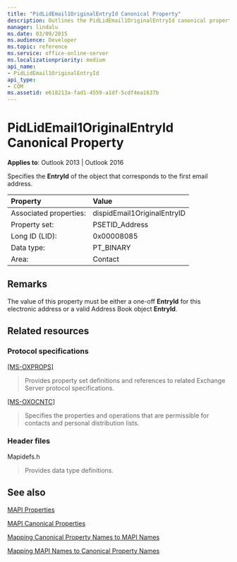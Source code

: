 ```yaml
---
title: "PidLidEmail1OriginalEntryId Canonical Property"
description: Outlines the PidLidEmail1OriginalEntryId canonical property, which specifies the EntryId of the object that corresponds to the first email address. 
manager: lindalu
ms.date: 03/09/2015
ms.audience: Developer
ms.topic: reference
ms.service: office-online-server
ms.localizationpriority: medium
api_name:
- PidLidEmail1OriginalEntryId
api_type:
- COM
ms.assetid: e618213a-fad1-4559-a1df-5cdf4ea1637b
---
```


# PidLidEmail1OriginalEntryId Canonical Property

  
  
**Applies to**: Outlook 2013 | Outlook 2016 
  
Specifies the **EntryId** of the object that corresponds to the first email address. 
  
|Property |Value |
|:-----|:-----|
|Associated properties:  <br/> |dispidEmail1OriginalEntryID  <br/> |
|Property set:  <br/> |PSETID_Address  <br/> |
|Long ID (LID):  <br/> |0x00008085  <br/> |
|Data type:  <br/> |PT_BINARY  <br/> |
|Area:  <br/> |Contact  <br/> |
   
## Remarks

The value of this property must be either a one-off **EntryId** for this electronic address or a valid Address Book object **EntryId**.
  
## Related resources

### Protocol specifications

[[MS-OXPROPS]](https://msdn.microsoft.com/library/f6ab1613-aefe-447d-a49c-18217230b148%28Office.15%29.aspx)
  
> Provides property set definitions and references to related Exchange Server protocol specifications.
    
[[MS-OXOCNTC]](https://msdn.microsoft.com/library/9b636532-9150-4836-9635-9c9b756c9ccf%28Office.15%29.aspx)
  
> Specifies the properties and operations that are permissible for contacts and personal distribution lists.
    
### Header files

Mapidefs.h
  
> Provides data type definitions.
    
## See also



[MAPI Properties](mapi-properties.md)
  
[MAPI Canonical Properties](mapi-canonical-properties.md)
  
[Mapping Canonical Property Names to MAPI Names](mapping-canonical-property-names-to-mapi-names.md)
  
[Mapping MAPI Names to Canonical Property Names](mapping-mapi-names-to-canonical-property-names.md)

